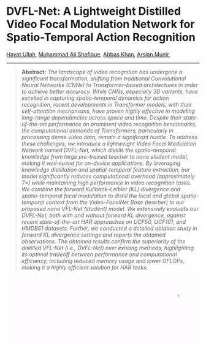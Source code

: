 # DVFL-Net: A Lightweight Distilled Video Focal Modulation Network for Spatio-Temporal Action Recognition

[Hayat Ullah](https://scholar.google.com.pk/citations?user=xnXPj0UAAAAJ&hl=en),
[Muhammad Ali Shafique](https://scholar.google.com.pk/citations?user=TppbarkAAAAJ&hl=en&oi=ao),
[Abbas Khan](https://scholar.google.com.pk/citations?user=k-HJxNAAAAAJ&hl=en),
[Arslan Munir](https://scholar.google.com.pk/citations?user=-P9waaQAAAAJ&hl=en),

<!-- [![paper](https://img.shields.io/badge/arXiv-Paper-<COLOR>.svg)](https://arxiv.org/abs/2307.06947) -->

<hr />

> **Abstract:**
>*The landscape of video recognition has undergone a significant transformation, shifting from traditional Convolutional Neural Networks (CNNs) to Transformer-based architectures in order to achieve better accuracy. While CNNs, especially 3D variants, have excelled in capturing spatio-temporal dynamics for action recognition, recent developments in Transformer models, with their self-attention mechanisms, have proven highly effective in modeling long-range dependencies across space and time. Despite their state-of-the-art performance on prominent video recognition benchmarks, the computational
demands of Transformers, particularly in processing dense video data, remain a significant hurdle. To address these challenges, we introduce a lightweight Video Focal Modulation Network named DVFL-Net, which distills the spatio-temporal knowledge from large pre-trained teacher to nano student model, making it well-suited for on-device applications. By leveraging knowledge distillation and spatial-temporal feature extraction, our model significantly reduces computational overhead (approximately 7×) while maintaining high performance in video recognition tasks. We combine the forward Kullback–Leibler (KL) divergence and spatio-temporal focal modulation to distill the local and global spatio-temporal context from the Video-FocalNet Base (teacher) to our proposed nano VFL-Net (student) model. We extensively evaluate our DVFL-Net, both with and without forward KL divergence, against recent state-of-the-art HAR approaches on UCF50, UCF101, and HMDB51 datasets. Further, we conducted a detailed ablation study in forward KL divergence settings and reports the obtained observations. The obtained results confirm the superiority of the distilled VFL-Net (i.e., DVFL-Net) over existing methods, highlighting its optimal tradeoff between performance and computational efficiency, including reduced memory usage and lower GFLOPs, making it a highly efficient solution for HAR tasks.*

<img src="figures/workflow.gif" width="1000"/>
